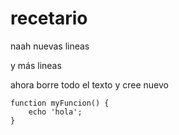 recetario
=========
naah nuevas lineas

y más lineas

ahora borre todo el texto y cree nuevo


```
function myFuncion() {
	echo 'hola';
}
```
